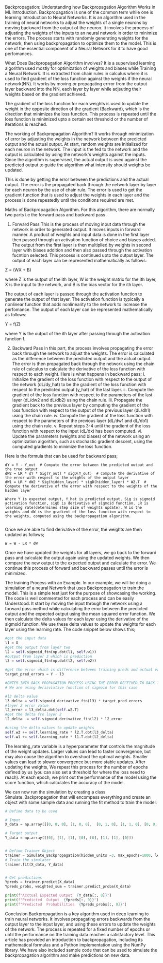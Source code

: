 Backpropagation: Understanding how Backpropagation Algorithm Works in ML
Introduction.
Backpropagation is one of the common term while one is learning Introduction to Neural Networks. It is an algorithm used in the training of neural networks to adjust the weights of a single neurons by moving backward from the output of the neuron. It involves the process of adjusting the weights of the inputs to an neural network in order to minimize the errors. The process starts with randomly generating weights for the network, then using backpropagation to optimize them to the model. This is one of the essential component of a Neural Network for it to have good perfomances.

What Does Backpropagation Algorithm involves?
It is a supervised learning algorithm used mostly for optimization of weights and biases while Training a Neural Network. It is extracted from chain rules in calculus where it is used to find gradient of the loss function against the weights if the neural network(NN). It works by moving or propagating errror from the output layer backward into the NN, each layer by layer while adjsuting their weights based on the gradient achieved.

The gradient of the loss function for each weights is used to update the weight in the opposite direction of the gradient (Backward), which is the direction that minimizes the loss function. This process is repeated until the loss function is minimized upto a certain set threshold or the number of iterations is reached.

The working of Backpropagation Algorithm?
It works through minimization of error by adjusting the weights in the network between the predicted output and the actual output. At start, random weights are initialized for each neuron in the network. The input is the fed to the network and the output is calculated by using the network's weights against the inputs. Since the algorithm is supervised, the actual output is used against the predicted output to guide the algorithm what intensity should weights be updated.

This is done by getting the error between the predictions and the actual output. The error is the propagated back through the network layer by layer for each neuron by the use of chain rule. The error is used to get the gradient function that is used to adjust the weights in each layer and the process is done repeatedly until the conditions required are met.



Maths of Backpropagation Algorithm.
For this algorithm, there are normally two parts i.e the forward pass and backward pass

1. Forward Pass
This is the process of moving input data through the network in order to generated output. It moves inputs in forward manner. A product of weights and input data is done in the first layer then passed through an activation function of choice and biases added. The output from the first layer is then multiplied by weights in second layer with biases addition and then also passed through the activation fucntion selected. This process is continued upto the output layer. The output of each layer can be represented mathematically as follows:

Z = (WX + B)

where Z is the output of the ith layer, W is the weight matrix for the ith layer, X is the input to the network, and B is the bias vector for the ith layer.

The output of each layer is passed through the activation function to generate the output of that layer. The activation function is typically a nonlinear function that adds nonlinearity to the network to increase the perfomance. The output of each layer can be represented mathematically as follows:

Y = f(Z)

where Y is the output of the ith layer after passing through the activation function f.

2. Backward Pass
In this part, the process  involves propagating the error back through the network to adjust the weights. The error is calculated as the difference between the predicted output and the actual output. The error is then propagated back through the network using the chain rule of calculus to calculate the derivative of the loss function with respect to each weight. Here is what happens in backward pass;
  i. Initialize the gradient of the loss function with respect to the output of the network (dL/dy_hat) to be the gradient of the loss function with respect to the predicted output (y_hat) of the last layer.
  ii. Compute the gradient of the loss function with respect to the parameters of the last layer (dL/dw2 and dL/db2) using the chain rule.
  iii. Propagate the gradient back to the previous layer by computing the gradient of the loss function with respect to the output of the previous layer (dL/dh1) using the chain rule.
  iv. Compute the gradient of the loss function with respect to the parameters of the previous layer (dL/dw1 and dL/db1) using the chain rule.
  v. Repeat steps 3-4 until the gradient of the loss function with respect to the input (dL/dx) has been computed.
  vi. Update the parameters (weights and biases) of the network using an optimization algorithm, such as stochastic gradient descent, using the computed gradients to minimize the loss function.


Here is the formula that can be used for backward pass;
```
dY = Y - Y_out  # Compute the error between the predicted output and the true output
dW2 = LR * dY * Sig(Y_out) * sigD(Y_out)  # Compute the derivative of the error with respect to the weights of the output layer
dW1 = LR * dW2 * Sig(hidden_layer) * sigD(hidden_layer) * W2.T  # Compute the derivative of the error with respect to the weights of the hidden layer

Where Y is expected output, Y_hat is predicted output, Sig is sigmoid activation function, sigD is derivative of sigmoid function, LR is learning rate(determines step size of weights update), W is the weights and dW is the gradient of the loss function with respect to the weights, computed using the backpropagation algorithm.


```

Once we are able to find derivative of the error, the weights are then updated as follows;
```
W = W - LR * dW

```
Once we have updated the weights for all layers, we go back to the forward pass and calculate the output again using the updated weights. We then compare the new output to the expected output and calculate the error. We continue this process of forward and backward passes until the error is minimized.


The training Process with an Example.
In our example, we will be doing a simulation of a neural Network that uses Backpropagation to train the model. This is a simple test just for the purpose of showcasing the working. The code is well commented for each process and can be easily Understood. It start by moving the input through the network using a forward pass method while calculating the error between the predicted output and the expected output using the mean squared error function. We then calculate the delta values for each layer using the derivative of the sigmoid function. We use these delta values to update the weights for each layer using the learning rate. The code snippet below shows this;

```python
#get the input data
l1 = X
#get the output from layer two
l2 = self.sigmoid_ftn(np.dot(l1, self.w1))
#output from layer 3 which is prediction
l3 = self.sigmoid_ftn(np.dot(l2, self.w2))

#get the error which is difference between training preds and actual value
target_pred_errors = Y - l3

#ENTER INTO BACK PROPAGATION PROCESS USING THE ERROR RECEIVED TO BACK INTO ALL UNITS WHILE UPDATING WEIGHTS.
# We are using deriaviative function of sigmoid for this case

#l3 delta value
l3_delta = self.sigmoid_derivative_ftn(l3) * target_pred_errors
#layer 2 error value
l2_error = l3_delta.dot(self.w2.T)
#get the delta fro layer 2
l2_delta  = self.sigmoid_derivative_ftn(l2) * l2_error

#using the delta values to update weights
self.w2 += self.learning_rate * l2.T.dot(l3_delta)
self.w1 += self.learning_rate * l1.T.dot(l2_delta)
```

The learning_rate variable is a hyperparameter that controls the magnitude of the weight updates. Larger values can lead to faster convergence, but may also cause the algorithm to overshoot the optimal weights. Smaller values can lead to slower convergence but more stable updates. After updating the weights, We repeat this process for the number of epochs defined by us (you can also set a threshold for where the loss need to reach). At each epoch, we print out the performance of the model using the score function, which calculates the accuracy of the model.

We can now run the simulation by creating a class Simulate_Backpropagation that will encompass everything and create an object with some sample data and running the fit method to train the model:

```python
# Define data to be used

# Input
X_data = np.array([[0, 0, 0], [1, 0, 0],  [0, 1, 0], [1, 1, 0], [0, 0, 1], [1, 0, 1],  [0, 1, 1], [1, 1, 1]])

# Target output
Y_data = np.array([[0], [1], [1], [0], [0], [1], [1], [0]])


# Define Trainer Object
trainer = Simulate_Backpropagation(hidden_units =3, max_epochs=1000, learning_rate=0.9)
# Train the simulator
trainer.fit(X_data, Y_data)


# Get predictions
Ypreds = trainer.predict(X_data)
Ypreds_probs, weighted_sum = trainer.predict_proba(X_data)

print(f"Acctual Expected Output  {Y_data[:, 0]}")
print(f"Predicted  Output  {Ypreds[:, 0]}")
print(f"Predicted  Probabilities  {Ypreds_probs[:, 0]}")

```

Conclusion
Backpropagation is a key algorithm used in deep learning to train neural networks. It involves propagating errors backwards from the output layer to the input layer, and using these errors to update the weights of the network. The process is repeated for a fixed number of epochs or until the performance on the training data reaches a satisfactory level. This article has provided an introduction to backpropagation, including its mathematical formulas and a Python implementation using the NumPy library. We have also included sample code that can be used to simulate the backpropagation algorithm and make predictions on new data.
